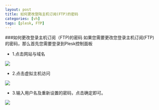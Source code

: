 ```yaml
---
layout: post
title: 如何更改登陆主机订阅(FTP)的密码
categories: [vh]
tags: [plesk, FTP]
---
```


###如何更改登录主机订阅（FTP)的密码
如果您需要更改您登录主机订阅(FTP)的密码，那么首先您需要登录到Plesk控制面板

*    1.点击网站与域名

![](http://ww4.sinaimg.cn/large/a74ecc4cjw1dzctsclzjuj.jpg)

*    2.点击虚拟主机访问

![](http://ww3.sinaimg.cn/large/a74eed94jw1dzctwcxgsnj.jpg)

*    3.输入用户名及重新设置的密码，点击确定即可。

![](http://ww2.sinaimg.cn/large/a74e55b4jw1dzctybmxhuj.jpg)